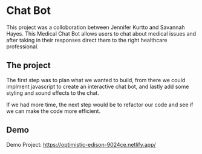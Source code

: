 # Chat Bot

This project was a colloboration between Jennifer Kurtto and Savannah Hayes. This Medical Chat Bot allows users to chat about medical issues and after taking in their responses direct them to the right healthcare professional. 

## The project

The first step was to plan what we wanted to build, from there we could implment javascript to create an interactive chat bot, and lastly add some styling and sound effects to the chat. 

If we had more time, the next step would be to refactor our code and see if we can make the code more efficient.

## Demo

Demo Project: https://optimistic-edison-9024ce.netlify.app/

